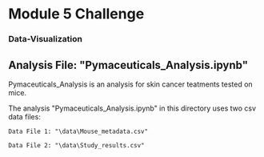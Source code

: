 
# Module 5 Challenge
### Data-Visualization

## Analysis File: "Pymaceuticals_Analysis.ipynb"


Pymaceuticals_Analysis is an analysis for skin cancer teatments tested on mice. 

The analysis "Pymaceuticals_Analysis.ipynb" in this directory uses two csv data files:

	Data File 1: "\data\Mouse_metadata.csv" 
 
	Data File 2: "\data\Study_results.csv"
